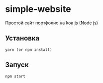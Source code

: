 # simple-website
Простой сайт портфолио на koa js (Node js)

## Установка
```
yarn (or npm install)
```

## Запуск
```
npm start
```
